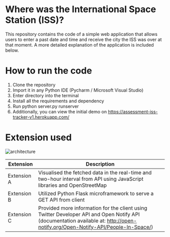# Where was the International Space Station (ISS)?

This repository contains the code of a simple web application that allows users to enter a past date and time and
receive the city the ISS was over at that moment. A more detailed explanation of the application is included below.

# How to run the code
1.	Clone the repository
2.	Import it in any Python IDE (Pycharm / Microsoft Visual Studio)
3.	Enter directory into the terminal
4.	Install all the requirements and dependency
5.	Run python server.py runserver
6.	Additionally, you can view the initial demo on https://assessment-iss-tracker-v1.herokuapp.com/

# Extension used
  ![architecture](https://user-images.githubusercontent.com/91973389/141476260-c7a1b1f0-bca2-4880-b6ee-48eaa6795d54.png)

|Extension	          | Description |
| ----------------| ---------------------------------------------------------|
|Extension A| Visualised the fetched data in the real-time and two-hour interval from API using JavaScript libraries and OpenStreetMap|
|Extension B| Utilized Python Flask microframework to serve a GET API from client|
|Extension C| Provided more information for the client using Twitter Developer API and Open Notify API (documentation available at: http://open-notify.org/Open-Notify-API/People-In-Space/) |
